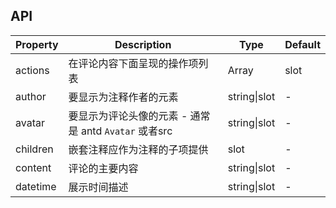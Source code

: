 ## API

| Property | Description | Type | Default |
| -------- | ----------- | ---- | ------- |
| actions | 在评论内容下面呈现的操作项列表 | Array|slot | - |
| author | 要显示为注释作者的元素 | string\|slot | - |
| avatar | 要显示为评论头像的元素 - 通常是 antd `Avatar` 或者src | string\|slot | - |
| children | 嵌套注释应作为注释的子项提供 | slot | - |
| content | 评论的主要内容 | string\|slot | - |
| datetime | 展示时间描述 | string\|slot | - |
